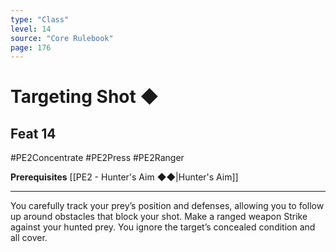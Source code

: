 ```yaml
---
type: "Class"
level: 14
source: "Core Rulebook"
page: 176
---
```

# Targeting Shot ◆
## Feat 14
#PE2Concentrate #PE2Press  #PE2Ranger

**Prerequisites** [[PE2 - Hunter's Aim ◆◆|Hunter's Aim]]

---
You carefully track your prey’s position and defenses, allowing you to follow up around obstacles that block your shot. Make a ranged weapon Strike against your hunted prey. You ignore the target’s concealed condition and all cover.